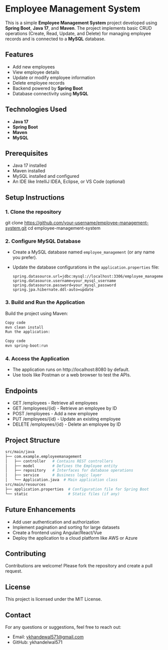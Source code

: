 # Employee Management System

This is a simple **Employee Management System** project developed using **Spring Boot**, **Java 17**, and **Maven**. The project implements basic CRUD operations (Create, Read, Update, and Delete) for managing employee records and is connected to a **MySQL** database.

## Features

- Add new employees
- View employee details
- Update or modify employee information
- Delete employee records
- Backend powered by **Spring Boot**
- Database connectivity using **MySQL**

## Technologies Used

- **Java 17**
- **Spring Boot**
- **Maven**
- **MySQL**

## Prerequisites

- Java 17 installed
- Maven installed
- MySQL installed and configured
- An IDE like IntelliJ IDEA, Eclipse, or VS Code (optional)

## Setup Instructions

### 1. Clone the repository
git clone https://github.com/your-username/employee-management-system.git
cd employee-management-system

### 2. Configure MySQL Database

- Create a MySQL database named `employee_management` (or any name you prefer).
- Update the database configurations in the `application.properties` file:

  ```properties
  spring.datasource.url=jdbc:mysql://localhost:3306/employee_management
  spring.datasource.username=your_mysql_username
  spring.datasource.password=your_mysql_password
  spring.jpa.hibernate.ddl-auto=update
  ```
### 3. Build and Run the Application
Build the project using Maven:

```bash
Copy code
mvn clean install
Run the application:
```
```bash
Copy code
mvn spring-boot:run
```
### 4. Access the Application
- The application runs on http://localhost:8080 by default.
- Use tools like Postman or a web browser to test the APIs.

## Endpoints
- GET /employees - Retrieve all employees
- GET /employees/{id} - Retrieve an employee by ID
- POST /employees - Add a new employee
- PUT /employees/{id} - Update an existing employee
- DELETE /employees/{id} - Delete an employee by ID

## Project Structure
```bash
src/main/java
├── com.example.employeemanagement
│   ├── controller   # Contains REST controllers
│   ├── model        # Defines the Employee entity
│   ├── repository   # Interfaces for database operations
│   ├── service      # Business logic layer
│   └── Application.java  # Main application class
src/main/resources
├── application.properties  # Configuration file for Spring Boot
└── static                  # Static files (if any)
```
## Future Enhancements
- Add user authentication and authorization
- Implement pagination and sorting for large datasets
- Create a frontend using Angular/React/Vue
- Deploy the application to a cloud platform like AWS or Azure

## Contributing
Contributions are welcome! Please fork the repository and create a pull request.

## License
This project is licensed under the MIT License.

## Contact
For any questions or suggestions, feel free to reach out:

- Email: ykhandewal571@gmail.com
- GitHub: ykhandelwal571
